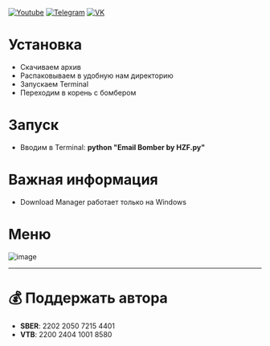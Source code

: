 [![Youtube](https://user-images.githubusercontent.com/64781822/185656066-cdb875f1-ade6-4499-ae50-79a4f61fdc3e.png)](https://www.youtube.com/@avencores/) [![Telegram](https://user-images.githubusercontent.com/64781822/185657127-657c530b-3849-4931-ab91-63d6f0508330.png)](https://t.me/avencoresyt) [![VK](https://user-images.githubusercontent.com/64781822/185657778-21a240e2-da1f-4b72-b37e-447c9adebfcb.png)](https://vk.com/avencoresvk)

# Установка
* Скачиваем архив
* Распаковываем в удобную нам директорию
* Запускаем Terminal
* Переходим в корень с бомбером

# Запуск
* Вводим в Terminal: **python "Email Bomber by HZF.py"**

# Важная информация
* Download Manager работает только на Windows

# Меню

![image](https://user-images.githubusercontent.com/64781822/188158801-20fdd875-9b97-499c-8d75-9956d926ad85.png)

___
# 💰 Поддержать автора
+ **SBER**: 2202 2050 7215 4401
+ **VTB**: 2200 2404 1001 8580
